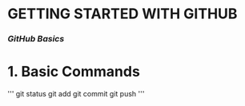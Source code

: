 # GETTING STARTED WITH GITHUB
### *GitHub Basics*

# 1. Basic Commands  
'''
git status
git add
git commit
git push
'''
